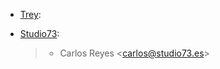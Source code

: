 - [Trey](https://www.trey.es):

- [Studio73](https://www.studio73.es):

  > - Carlos Reyes \<<carlos@studio73.es>\>
